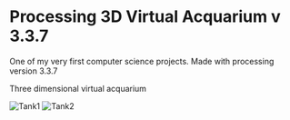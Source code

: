 # Processing 3D Virtual Acquarium v 3.3.7
One of my very first computer science projects. 
Made with processing version 3.3.7

Three dimensional virtual acquarium


![Tank1](https://user-images.githubusercontent.com/46660535/58289562-71318c00-7d7c-11e9-8576-7a67ce0e159c.JPG)
![Tank2](https://user-images.githubusercontent.com/46660535/58289567-74c51300-7d7c-11e9-8ffd-89dbb3a17a9a.JPG)
